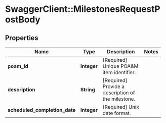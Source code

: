 # SwaggerClient::MilestonesRequestPostBody

## Properties
Name | Type | Description | Notes
------------ | ------------- | ------------- | -------------
**poam_id** | **Integer** | [Required] Unique POA&amp;M item identifier. | 
**description** | **String** | [Required] Provide a description of the milestone. | 
**scheduled_completion_date** | **Integer** | [Required] Unix date format. | 

